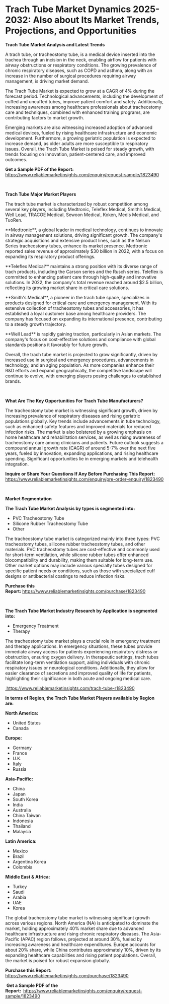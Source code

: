 <p><h1>Trach Tube Market Dynamics 2025-2032: Also about Its Market Trends, Projections, and Opportunities</h1></p><p><strong>Trach Tube Market Analysis and Latest Trends</strong></p>
<p><p>A trach tube, or tracheostomy tube, is a medical device inserted into the trachea through an incision in the neck, enabling airflow for patients with airway obstructions or respiratory conditions. The growing prevalence of chronic respiratory diseases, such as COPD and asthma, along with an increase in the number of surgical procedures requiring airway management, is driving market demand.</p><p>The Trach Tube Market is expected to grow at a CAGR of 4% during the forecast period. Technological advancements, including the development of cuffed and uncuffed tubes, improve patient comfort and safety. Additionally, increasing awareness among healthcare professionals about tracheostomy care and techniques, combined with enhanced training programs, are contributing factors to market growth. </p><p>Emerging markets are also witnessing increased adoption of advanced medical devices, fueled by rising healthcare infrastructure and economic development. Furthermore, a growing geriatric population is expected to increase demand, as older adults are more susceptible to respiratory issues. Overall, the Trach Tube Market is poised for steady growth, with trends focusing on innovation, patient-centered care, and improved outcomes.</p></p>
<p><strong>Get a Sample PDF of the Report:&nbsp;</strong> <a href="https://www.reliablemarketinsights.com/enquiry/request-sample/1823490?utm_campaign=3540&utm_medium=2&utm_source=Github&utm_content=ia&utm_term=13042025&utm_id=trach-tube">https://www.reliablemarketinsights.com/enquiry/request-sample/1823490</a></p>
<p>&nbsp;</p>
<p><strong>Trach Tube Major Market Players</strong></p>
<p><p>The trach tube market is characterized by robust competition among several key players, including Medtronic, Teleflex Medical, Smith’s Medical, Well Lead, TRACOE Medical, Sewoon Medical, Koken, Medis Medical, and TuoRen. </p><p>**Medtronic**, a global leader in medical technology, continues to innovate in airway management solutions, driving significant growth. The company's strategic acquisitions and extensive product lines, such as the Nelson Series tracheostomy tubes, enhance its market presence. Medtronic reported sales revenue of approximately $30 billion in 2022, with a focus on expanding its respiratory product offerings.</p><p>**Teleflex Medical** maintains a strong position with its diverse range of trach products, including the Carson series and the Rusch series. Teleflex is committed to enhancing patient care through high-quality and innovative solutions. In 2022, the company's total revenue reached around $2.5 billion, reflecting its growing market share in critical care solutions.</p><p>**Smith's Medical**, a pioneer in the trach tube space, specializes in products designed for critical care and emergency management. With its extensive collection of tracheostomy tubes and accessories, it has established a loyal customer base among healthcare providers. The company has focused on expanding its international presence, contributing to a steady growth trajectory.</p><p>**Well Lead** is rapidly gaining traction, particularly in Asian markets. The company's focus on cost-effective solutions and compliance with global standards positions it favorably for future growth. </p><p>Overall, the trach tube market is projected to grow significantly, driven by increased use in surgical and emergency procedures, advancements in technology, and an aging population. As more companies enhance their R&D efforts and expand geographically, the competitive landscape will continue to evolve, with emerging players posing challenges to established brands.</p></p>
<p>&nbsp;</p>
<p><strong>What Are The Key Opportunities For Trach Tube Manufacturers?</strong></p>
<p><p>The tracheostomy tube market is witnessing significant growth, driven by increasing prevalence of respiratory diseases and rising geriatric populations globally. Key trends include advancements in tube technology, such as enhanced safety features and improved materials for reduced infection risks. The market is also bolstered by a growing emphasis on home healthcare and rehabilitation services, as well as rising awareness of tracheostomy care among clinicians and patients. Future outlook suggests a compound annual growth rate (CAGR) of around 5-7% over the next five years, fueled by innovation, expanding applications, and rising healthcare spending. Significant opportunities lie in emerging markets and telehealth integration.</p></p>
<p><strong>Inquire or Share Your Questions If Any Before Purchasing This Report:</strong> <a href="https://www.reliablemarketinsights.com/enquiry/pre-order-enquiry/1823490?utm_campaign=3540&utm_medium=2&utm_source=Github&utm_content=ia&utm_term=13042025&utm_id=trach-tube">https://www.reliablemarketinsights.com/enquiry/pre-order-enquiry/1823490</a></p>
<p>&nbsp;</p>
<p><strong>Market Segmentation</strong></p>
<p><strong>The Trach Tube Market Analysis by types is segmented into:</strong></p>
<p><ul><li>PVC Tracheostomy Tube</li><li>Silicone Rubber Tracheostomy Tube</li><li>Other</li></ul></p>
<p><p>The tracheostomy tube market is categorized mainly into three types: PVC tracheostomy tubes, silicone rubber tracheostomy tubes, and other materials. PVC tracheostomy tubes are cost-effective and commonly used for short-term ventilation, while silicone rubber tubes offer enhanced biocompatibility and durability, making them suitable for long-term use. Other market options may include various specialty tubes designed for specific patient needs or conditions, such as those with specialized cuff designs or antibacterial coatings to reduce infection risks.</p></p>
<p><strong>Purchase this Report:&nbsp;</strong><a href="https://www.reliablemarketinsights.com/purchase/1823490?utm_campaign=3540&utm_medium=2&utm_source=Github&utm_content=ia&utm_term=13042025&utm_id=trach-tube">https://www.reliablemarketinsights.com/purchase/1823490</a></p>
<p>&nbsp;</p>
<p><strong>The Trach Tube Market Industry Research by Application is segmented into:</strong></p>
<p><ul><li>Emergency Treatment</li><li>Therapy</li></ul></p>
<p><p>The tracheostomy tube market plays a crucial role in emergency treatment and therapy applications. In emergency situations, these tubes provide immediate airway access for patients experiencing respiratory distress or obstruction, ensuring oxygen delivery. In therapeutic settings, trach tubes facilitate long-term ventilation support, aiding individuals with chronic respiratory issues or neurological conditions. Additionally, they allow for easier clearance of secretions and improved quality of life for patients, highlighting their significance in both acute and ongoing medical care.</p></p>
<p><a href="https://www.reliablemarketinsights.com/trach-tube-r1823490?utm_campaign=3540&utm_medium=2&utm_source=Github&utm_content=ia&utm_term=13042025&utm_id=trach-tube">&nbsp;https://www.reliablemarketinsights.com/trach-tube-r1823490</a></p>
<p><strong>In terms of Region, the Trach Tube Market Players available by Region are:</strong></p>
<p>
    <p> <strong> North America: </strong>
        <ul>
            <li>United States</li>
            <li>Canada</li>
        </ul>
        </p> 
    <p> <strong> Europe: </strong>
        <ul>
            <li>Germany</li>
            <li>France</li>
            <li>U.K.</li>
            <li>Italy</li>
            <li>Russia</li>
        </ul>
        </p> 
    <p> <strong> Asia-Pacific: </strong>
        <ul>
            <li>China</li>
            <li>Japan</li>
            <li>South Korea</li>
            <li>India</li>
            <li>Australia</li>
            <li>China Taiwan</li>
            <li>Indonesia</li>
            <li>Thailand</li>
            <li>Malaysia</li>
        </ul>
        </p> 
    <p> <strong> Latin America: </strong>
        <ul>
            <li>Mexico</li>
            <li>Brazil</li>
            <li>Argentina Korea</li>
            <li>Colombia</li>
        </ul>
        </p> 
    <p> <strong> Middle East & Africa: </strong>
        <ul>
            <li>Turkey</li>
            <li>Saudi</li>
            <li>Arabia</li>
            <li>UAE</li>
            <li>Korea</li>
        </ul>
    </p>
    </p>
<p><p>The global tracheostomy tube market is witnessing significant growth across various regions. North America (NA) is anticipated to dominate the market, holding approximately 40% market share due to advanced healthcare infrastructure and rising chronic respiratory diseases. The Asia-Pacific (APAC) region follows, projected at around 30%, fueled by increasing awareness and healthcare expenditures. Europe accounts for about 20% share, while China contributes approximately 10%, driven by its expanding healthcare capabilities and rising patient populations. Overall, the market is poised for robust expansion globally.</p></p>
<p><strong>Purchase this Report: </strong><a href="https://www.reliablemarketinsights.com/purchase/1823490?utm_campaign=3540&utm_medium=2&utm_source=Github&utm_content=ia&utm_term=13042025&utm_id=trach-tube">https://www.reliablemarketinsights.com/purchase/1823490</a></p>
<p>&nbsp;<strong>Get a Sample PDF of the Report:&nbsp;&nbsp;</strong><a href="https://www.reliablemarketinsights.com/enquiry/request-sample/1823490?utm_campaign=3540&utm_medium=2&utm_source=Github&utm_content=ia&utm_term=13042025&utm_id=trach-tube">https://www.reliablemarketinsights.com/enquiry/request-sample/1823490</a></p>
<p><strong></strong></p>
<p><p></p><p></p><p></p></p>
